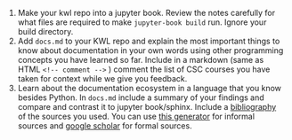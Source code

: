 1. Make your kwl repo into a jupyter book. Review the notes carefully for what files are required to make `jupyter-book build` run.  Ignore your build directory. 
2. Add `docs.md` to your KWL repo and explain the most important things to know about documentation in your own words using other programming concepts you have learned so far.  Include in a markdown (same as HTML `<!-- comment -->` ) comment the list of CSC courses you have taken for context while we give you feedback.
3. Learn about the documentation ecosystem in a language that you know besides Python. In `docs.md` include a summary of your findings and compare and contrast it to jupyter book/sphinx.  Include a [bibliography](https://jupyterbook.org/en/stable/content/citations.html) of the sources you used. You can use [this generator](https://url-to-bibtex.vercel.app/) for informal sources and [google scholar](https://digitalmeasures.oregonstate.edu/training/export-bibtex-google-scholar) for formal sources. 

